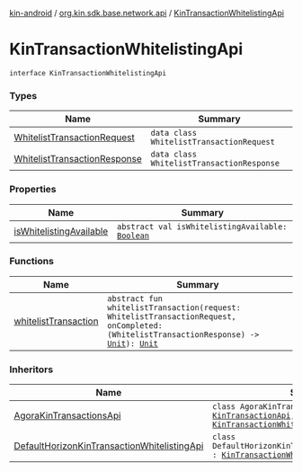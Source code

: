 [kin-android](../../index.md) / [org.kin.sdk.base.network.api](../index.md) / [KinTransactionWhitelistingApi](./index.md)

# KinTransactionWhitelistingApi

`interface KinTransactionWhitelistingApi`

### Types

| Name | Summary |
|---|---|
| [WhitelistTransactionRequest](-whitelist-transaction-request/index.md) | `data class WhitelistTransactionRequest` |
| [WhitelistTransactionResponse](-whitelist-transaction-response/index.md) | `data class WhitelistTransactionResponse` |

### Properties

| Name | Summary |
|---|---|
| [isWhitelistingAvailable](is-whitelisting-available.md) | `abstract val isWhitelistingAvailable: `[`Boolean`](https://kotlinlang.org/api/latest/jvm/stdlib/kotlin/-boolean/index.html) |

### Functions

| Name | Summary |
|---|---|
| [whitelistTransaction](whitelist-transaction.md) | `abstract fun whitelistTransaction(request: WhitelistTransactionRequest, onCompleted: (WhitelistTransactionResponse) -> `[`Unit`](https://kotlinlang.org/api/latest/jvm/stdlib/kotlin/-unit/index.html)`): `[`Unit`](https://kotlinlang.org/api/latest/jvm/stdlib/kotlin/-unit/index.html) |

### Inheritors

| Name | Summary |
|---|---|
| [AgoraKinTransactionsApi](../../org.kin.sdk.base.network.api.proto/-agora-kin-transactions-api/index.md) | `class AgoraKinTransactionsApi : `[`GrpcApi`](../../org.kin.sdk.base.network.api.proto/-grpc-api/index.md)`, `[`KinTransactionApi`](../-kin-transaction-api/index.md)`, `[`KinTransactionWhitelistingApi`](./index.md) |
| [DefaultHorizonKinTransactionWhitelistingApi](../../org.kin.sdk.base.network.api.rest/-default-horizon-kin-transaction-whitelisting-api/index.md) | `class DefaultHorizonKinTransactionWhitelistingApi : `[`KinTransactionWhitelistingApi`](./index.md) |
